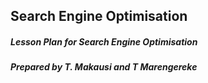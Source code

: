 ## Search Engine Optimisation

##### _Lesson Plan for Search Engine Optimisation_

##### _Prepared by T. Makausi and T Marengereke_
